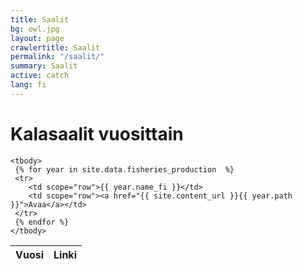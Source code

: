 ```yaml
---
title: Saalit
bg: owl.jpg
layout: page
crawlertitle: Saalit
permalink: "/saalit/"
summary: Saalit
active: catch
lang: fi
---
```


# Kalasaalit vuosittain

<table class="responsive-table">
    <thead>
      <tr>
        <th scope="col">Vuosi</th>
        <th scope="col">Linki</th>
      </tr>
    </thead>

    <tbody>
     {% for year in site.data.fisheries_production  %}  
     <tr>
        <td scope="row">{{ year.name_fi }}</td>
        <td scope="row"><a href="{{ site.content_url }}{{ year.path }}">Avaa</a></td>
     </tr>     
     {% endfor %}
    </tbody>
</table>
